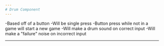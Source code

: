 ```yaml
---
# Drum Component
---
```


-Based off of a button
-Will be single press
-Button press while not in a game will start a new game
-Will make a drum sound on correct input
-Will make a "failure" noise on incorrect input

---
